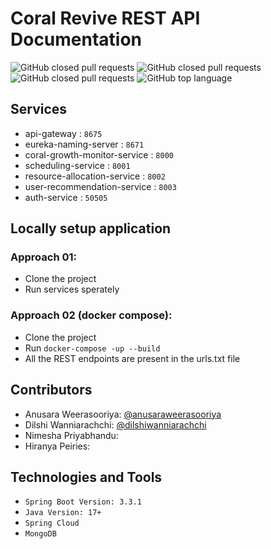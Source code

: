 # Coral Revive REST API Documentation

<p>
  <img alt="GitHub closed pull requests" src="https://img.shields.io/github/contributors-anon/anusaraweerasooriya/Coral-Revive-REST-API?color=blue">
  <img alt="GitHub closed pull requests" src="https://img.shields.io/github/watchers/anusaraweerasooriya/Coral-Revive-REST-API">
  <img alt="GitHub closed pull requests" src="https://img.shields.io/github/issues-pr-closed/anusaraweerasooriya/Coral-Revive-REST-API?color=blue">
  <img alt="GitHub top language" src="https://img.shields.io/github/languages/top/anusaraweerasooriya/Coral-Revive-REST-API">
</p>

## Services

- api-gateway : `8675`
- eureka-naming-server : `8671`
- coral-growth-monitor-service : `8000`
- scheduling-service : `8001`
- resource-allocation-service : `8002`
- user-recommendation-service : `8003`
- auth-service : `50505`

## Locally setup application

### Approach 01:
- Clone the project
- Run services sperately

### Approach 02 (docker compose):
- Clone the project
- Run `docker-compose -up --build`
- All the REST endpoints are present in the urls.txt file

## Contributors

- Anusara Weerasooriya: [@anusaraweerasooriya](https://www.github.com/anusaraweerasooriya)
- Dilshi Wanniarachchi: [@dilshiwanniarachchi](https://www.github.com/DilshiWanniarachchi)
- Nimesha Priyabhandu:
- Hiranya Peiries:
  
## Technologies and Tools
- `Spring Boot Version: 3.3.1`
- `Java Version: 17+`
- `Spring Cloud`
- `MongoDB`


